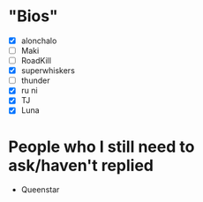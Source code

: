 # "Bios"
- [x] alonchalo
- [ ] Maki
- [ ] RoadKill
- [x] superwhiskers
- [ ] thunder
- [x] ru ni
- [x] TJ
- [x] Luna

# People who I still need to ask/haven't replied
- Queenstar
